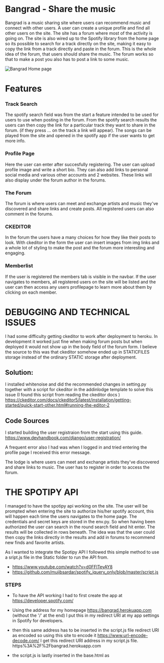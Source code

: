 # Bangrad - Share the music

Bangrad is a music sharing site where users can recommend music and connect with other users. A user can create a unique
profile and find all other users on the site. The site has a forum where most of the activity is going on.
The site is also wired up to the Spotify library from the home page so its possible to search for a track directly
on the site, making it easy to copy the link from a track directly and paste in the forum. This is the whole idea
of the forum, that users should share the music. The forum works so that to make a post you also has to post a link to
some music. 

![Bangrad Home page](https://res.cloudinary.com/djunroohl/image/upload/v1696541151/pfnlefttcxkyao51avfu.png)

# Features

### Track Search

The spotify search field was from the start a feature intended to be used for users to use when posting in the forum. 
From the spotify search results the users can then copy the link for a particular track they want to share in the forum. 
(if they press ... on the track a link will appear).
The songs can be played from the site and opened in the spotify app if the user wants to get more info. 

### Profile Page
Here the user can enter after succesfully registering. The user can upload profile image and write a short bio. They can also
add links to personal social media and various other accounts and 2 websites. These links will also display under the
forum author in the forums. 

### The Forum

The forum is where users can meet and exchange artists and music they've discovered and share links and create posts.
All registered users can also comment in the forums. 

### CKEDITOR

In the forum the users have a many choices for how they like their posts to look. With ckeditor in the form the user can insert
images from img links and a whole lot of styling to make the post and the forum more interesting and engaging.

### Memberlist

If the user is registered the members tab is visible in the navbar. If the user navigates to members, all registered users on the site
will be listed and the user can then access any users profilepage to learn more about them by clicking on each member.


# DEBUGGING AND TECHNICAL ISSUES

I had some difficulty getting ckeditor to work after deployment to heroku. In development it worked just fine
when making forum posts but when deployed it would not show up in the body field of the forum form.
I believe the source to this was that ckeditor somehow ended up in STATICFILES storage instead of the ordinary STATIC
storage after deployment.
## Solution:
I installed whitenoise and did the recommended changes in setting.py together with a script for ckeditor in the addinlodge 
template to solve this issue (I found this script from reading the ckeditor docs )
https://ckeditor.com/docs/ckeditor5/latest/installation/getting-started/quick-start-other.html#running-the-editor-2



## Code Sources
I started building the user registraion from the start using this guide.
https://www.devhandbook.com/django/user-registration/






A frequent error also I had was when I logged in and tried entering the profile page I received
this error message.

The lodge is where users can meet and exchange artists they've discovered and share links to music.
The user has to register in order to access the forum. 


# THE SPOTIPY API

I managed to have the spotipy api working on the site. The user will be prompted when entering the site to authorize
his/her spotify account, this will happen each time the users navigates to the home page. The credentials and secret keys 
are stored in the env.py.
So when having been authorized the user can search in the round search field and hit enter. The results will be collected in
rows beneath. The idea was that the user could then copy the links directly in the results and add in forums to recommend 
new finds and favorite artists.

As I wanted to integrate the Spotipy API I followed this simple method to use a sript.js file in the Static folder
to run the API from. 
- https://www.youtube.com/watch?v=d0FFlTeyAY8
- https://github.com/mujibsardar/spotify_jquery_only/blob/master/script.js

### STEPS
- To have the API working I had to first create the app at https://developer.spotify.com/
- Using the address for my homepage https://bangrad.herokuapp.com (without the '/' at the end)
I put this in my redirect URI at my app settings in Spotify for developers.
- then this same address has to be inserted in the script.js file redirect URI as encoded
so using this site to encode it
https://www.url-encode-decode.com/
I get this redirect URI address in my script.js file.
https%3A%2F%2Fbangrad.herokuapp.com

- the script.js is lastly inserted in the base.html as <script>

- The Spotipy API is now linked up 

# DEPLOYMENT

###  Creating Database using ElephantSQL

1. To generate a managed PostgreSQL database, please proceed to [ElephantSQL](https://customer.elephantsql.com/) and either sign up or sign in to your account. Once you've logged in, click on the 'Create New Instance' button.

2. Name your database and select the 'Tiny Turtle' payment plan. Then, click on 'Select Region'

3. Select your preferred region and create the database instance.
- After creating the instance, navigate to the instances page and click on the name of the database you selected earlier. Then, in the details section on the following page, copy the PostgreSQL URL.


### Deploying the website in Heroko
- Before deploying in Heroku following files were created:
  1. env.py : stores confidential data eg. API keys, passwords etc.

  2. Procfile : Very important for deployment and must be added with capital P
  
  3. Requirements.txt: This must be updated for deployment in Heroku. It stores data of libraries used for project

- The website was deployed to Heroko using following steps:

#### Login or create an account at Heroku

- Make an account in Heroko and login

#### Creating an app

- Create new app in the top right of the screen and add an app name.
- Select region
- Then click "create app".

#### Open settings Tab

##### Click on config var

- Store CLOUDINARY_URL file from in key and add the values
- Store DATABASE_URL file from in key and add the values
- Store SECRET_KEY file from in key and add the values
- Store PORT in key and value

NOTE: For initial deployment DISABLE_COLLECTSTATIC was also added

##### Add Buildpacks

- Add python buildpack first
- Add Nodejs buildpack after that

#### Open Deploy Tab

##### Choose deployment method

- Connect GITHUB
- Login if prompted

##### Connect to Github

- Choose repositories you want to connect
- Click "Connect"


##### Automatic and Manual deploy

- Choose a method to deploy
- After Deploy is clicked it will install various files


##### Initial Deployment

- Project was deployed in Heroku without content: Initial Deployment


##### Final Deployment

- A view button will display
- Once clicked the website will open

### Forking the GitHub Repository

1. Go to the GitHub repository
2. Click on Fork button in top right corner
3. You will then have a copy of the repository in your own GitHub account.
4. [GitHub Repository](https://github.com/ThomasSpare/Bangrad)

### Cloning the repository in GitHub

1. Visit the GitHub page of the website's repository
2. Click the “Clone” button on top of the page
3. Click on “HTTPS”
4. Click on the copy button next to the link to copy it
5. Open your IDE
6. Type `git clone <copied URL>` into the terminal

# Technologies and Languages used

- ### Code Anywhere IDE
- ### Django
- ### JQuery
- ### SPOTPY API (python library)
- ### Bootstrap


# Testing
1. see separate TESTING.md 

# USER STORIES

- As a user I want to search for music and share my finds with others
- As a user I can Search for music
- As a user I can post links from searches in the forums
- As a user I can posts comments on threads in the forum
- As a user I can create a profile and edit it
- As an admin I can create, edit and delete user from the admin panel
- As an admin I can delete comments in the forum
- As an admin I can delete threads in the forum
- As an admin I can see information about the users in the admin panel


# FUTURE IMPROVEMENTS

## Profile Collections

The profile page could have more features such as a folder system where the user could save
lists of music in different categories or collections. The users could then grant access to these folders or 
share them with other user in the forum.

## Advanced Search
Add advanced search query functionality to the spotipy endpoint. The endpoint in script.js
can be changed to search for more specific information for music such as tempo, musical keys, danceabilty, popularity, language, 
locations and much more. Using spotify credentials as tokens for longer periods is also possible.


# Special thanks

To tutor support for helping out daily to try and solve the issues. I wouldnt have come as far as I did without it.







